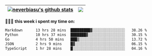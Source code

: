 | <a href="https://github.com/neverbiasu"><img align="center" src="https://github-readme-stats.vercel.app/api?username=neverbiasu&theme=dracula&show_icons=true&hide_border=true&count_private=true" alt="neverbiasu's github stats" /></a> | <a href="https://github.com/neverbiasu"><img align="center" src="https://github-readme-stats.vercel.app/api/top-langs/?username=neverbiasu&theme=dracula&show_icons=true&hide_border=true&layout=compact" /></a> |
| ------------- | ------------- |

👨🏾‍💻 **this week i spent my time on:**
<!--START_SECTION:waka-->

```txt
Markdown      13 hrs 28 mins  █████████▓░░░░░░░░░░░░░░░   38.26 %
Python        10 hrs 37 mins  ███████▓░░░░░░░░░░░░░░░░░   30.15 %
Go            4 hrs 50 mins   ███▒░░░░░░░░░░░░░░░░░░░░░   13.72 %
JSON          2 hrs 9 mins    █▓░░░░░░░░░░░░░░░░░░░░░░░   06.15 %
TypeScript    1 hr 28 mins    █░░░░░░░░░░░░░░░░░░░░░░░░   04.16 %
```

<!--END_SECTION:waka-->
